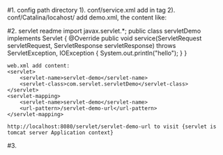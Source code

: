 #1. config path directory
	1). conf/service.xml add <Context docBase="D:\web-server\apache-tomcat-10.0.27\demo" path="/demo" /> in <Host> tag
	2). conf/Catalina/locahost/ add demo.xml, the content like: <Context docBase="D:\web-server\apache-tomcat-10.0.27\demo" path="/demo" />

#2. servlet readme
	import javax.servlet.*;
	public class servletDemo implements Servlet {
		@Override
	    public void service(ServletRequest servletRequest, ServletResponse servletResponse) throws ServletException, IOException {
	        System.out.println("hello");
	    }
	}

	web.xml add content:
	<servlet>
        <servlet-name>servlet-demo</servlet-name>
        <servlet-class>com.servlet.servletDemo</servlet-class>
    </servlet>
    <servlet-mapping>
        <servlet-name>servlet-demo</servlet-name>
        <url-pattern>/servlet-demo-url</url-pattern>
    </servlet-mapping>

    http://localhost:8080/servlet/servlet-demo-url to visit {servlet is tomcat server Application context}

#3. 